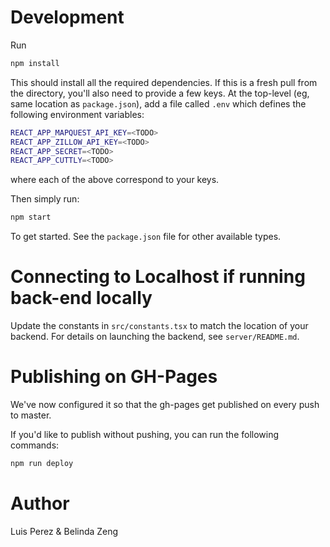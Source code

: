 # Development
Run
```sh
npm install
```

This should install all the required dependencies. If this is a fresh pull from the directory, you'll also need to provide a few keys. At the top-level (eg, same location as `package.json`), add a file called `.env` which defines the following environment variables:

```sh
REACT_APP_MAPQUEST_API_KEY=<TODO>
REACT_APP_ZILLOW_API_KEY=<TODO>
REACT_APP_SECRET=<TODO>
REACT_APP_CUTTLY=<TODO>
```
where each of the above correspond to your keys.

Then simply run:

```sh
npm start
```

To get started. See the `package.json` file for other available types.

# Connecting to Localhost if running back-end locally

Update the constants in `src/constants.tsx` to match the location of your backend. For details on launching the backend, see `server/README.md`.

# Publishing on GH-Pages

We've now configured it so that the gh-pages get published on every push to master.

If you'd like to publish without pushing, you can run the following commands:

```sh
npm run deploy
```


# Author

Luis Perez & Belinda Zeng